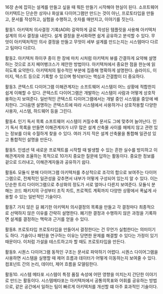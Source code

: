 16장 손에 잡히는 설계를 만들고 싶을 때
뭐든 만들기 시작해야 현실이 된다. 
소프트웨어 아키텍트는 단순한 상자나 화살표 다이어그램만 만드는 것이 아닌, 프로토타입을 만들고, 
문서를 작성하고, 실험을 수행하고, 숫자를 매만지고, 이야기를 짓는다.

활동1. 아키텍처 의사결정 기록(ADR)
갈략하게 글로 작성된 템플릿을 사용해 아키텍처 설계의 의사 결정을 내린다.
설계 결정을 문서화하면 쉽게 공유하고 분석할 수 있다. 
무엇이 아키텍처적인 의사 결정을 만들고 무엇이 세부 설계를 만드는지는 시스템마다 다르고 팀마다 다르다.

활동2. 아키텍처 하이쿠
종이 한 장에 마치 시처럼 아키텍처 뷰를 간결하게 요약해 설명하는 것으로 조지 페어뱅크스가 제안한 방법이다.
아키텍처에서 중요한 점을 한눈에 읽히도록 요약한다.
아키텍처의 필수적인 부분에 집중해 명확하게 설명한다.
슬라이드, 이미지, 텍스트 등으로 기록할 수 있으며 형식보다는 핵심과 간결함이 더 중요하다.

활동3. 콘텍스트 다이어그램
이해관계자는 소프트웨어 시스템이 어느 상황에 적합한지 쉽게 이해할 수 있다. 콘텍스트 다이어그램은 개발하는 시스템이 사람과 어떻게 상호작용하는지 보여준다.
일반적인 콘텍스트 다이어그램에서는 개발 중인 시스템을 중앙에 배치한다. 그다음엔 설명하는 콘텍스트에 따라
시스템에서 사용하거나 상호작용할 다양한 사용자, 시스템, 하드웨어 등을 그린다.

활동4. 인기 독서 목록
소프트웨어 시스템이 커질수록 문서도 그에 맞추어 늘어난다.
인기 독서 목록을 만들면 이해관계자가 너무 많은 설계 산축물 사이를 헤메지 않고 관련 있는 정보를 더욱 수월하게 찾을 수 있다.
여러 가지 작은 설계 산축물을 통합해 일관성 있고 통합적인 설명을 만든다.

활동5. 인셉션 덱
새로운 프로젝트를 시작할 때 발생할 수 있는 흔한 실수를 방지하고 이해관계자와 조율하는 목적으로 10가지 중요한 질문에 답하는 활동이다.
중요한 정보를 겉으로 드러내고, 이해관계자들과 공유하기 쉽다.

활동6. 모듈식 분해 다이어그램
아키텍처를 추상적으로 조각의 합으로 보여주는 다이어그램으로, 전체적인 일관성을 갖추면서 내부가 어떻게 구성되어 있는지 알 수 있다.
이는 단순한 트리 다이어그램으로 추상화의 정도가 서로 얼마나 다른지 보여준다.
모듈식 분해는 코드 패키지의 구성부터 조직 차트, 프로젝트 계획까지 다양한 상황에서 폭넓게 사용할 수 있는 일반적인 기술이다.

활동7. 가지 않은 길
폐기한 아키텍처 의사결정의 목록을 만들고 각 결정마다 최종적으로 선택하지 않은 이유를 간략히 설명한다.
폐기한 결정과 수행하지 않은 과정을 기록하면 설계를 결정하는 맥락과 근거를 얻을 수 있다.

활동8. 프로토타입
프로토타입을 만들어서 결정한다는 건 무언가 실험한다는 의미이기도 하다.
기술이나 패턴을 연구하는 이유는 당면한 문제를 해결할 수 있다는 가정이 있기 때문이다.
이처럼 가설을 테스트하고자 할 때도 프로토타입을 만든다.

활동9. 시퀀스 다이어그램
동적인 구조는 문서로 파악하기 어렵다. 시퀀스 다이어그램을 사용하면 시스템을 실행할 때 제어 흐름과 데이터가 어떻게 이동하는지 보여줄 수 있다.
컴포넌트 간의 논리, 데이터, 제어 흐름을 모델링한다.

활동10. 시스템 메타포
시스템이 특정 품질 속성에 어떤 영향을 미치는지 간단한 이야기로 만드는 활동이다.
시스템메타포는 아키텍처에서 공통의목표와 어휘를 공유하는 방법으로, 같은 공간에서 일하는 팀이 빠르게 아키텍처를 개선할 떄 아주 효과적인 기술이다.
